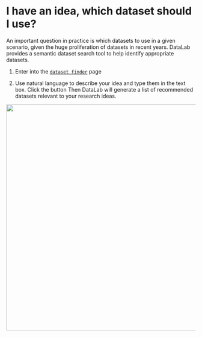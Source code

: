 # I have an idea, which dataset should I use?


An important question in practice is which datasets to use in a given scenario, given
the huge proliferation of datasets in recent years. DataLab provides a semantic dataset search tool to help identify appropriate datasets.


1. Enter into the [`dataset finder`](http://datalab.nlpedia.ai/dataset_recommendation) page


2. Use natural language to describe your idea and type them in the text box. Click the button
Then DataLab will generate a list of recommended datasets relevant to your research ideas.


<img src="https://user-images.githubusercontent.com/59123869/155396781-b0407c8e-58c4-43f5-ad7b-1187d6211fe9.png" width="600">


 


